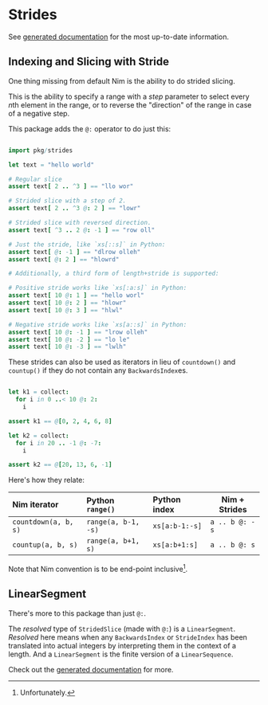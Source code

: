 
# Strides

See [generated documentation](https://fsh.github.io/strides/strides.html) for
the most up-to-date information.

## Indexing and Slicing with Stride

One thing missing from default Nim is the ability to do strided slicing.

This is the ability to specify a range with a _step_ parameter to select every
*n*th element in the range, or to reverse the "direction" of the range in case
of a negative step.

This package adds the `@:` operator to do just this:

``` nim

import pkg/strides

let text = "hello world"

# Regular slice
assert text[ 2 .. ^3 ] == "llo wor"

# Strided slice with a step of 2.
assert text[ 2 .. ^3 @: 2 ] == "lowr"

# Strided slice with reversed direction.
assert text[ ^3 .. 2 @: -1 ] == "row oll"

# Just the stride, like `xs[::s]` in Python:
assert text[ @: -1 ] == "dlrow olleh"
assert text[ @: 2 ] == "hlowrd"

# Additionally, a third form of length+stride is supported:

# Positive stride works like `xs[:a:s]` in Python:
assert text[ 10 @: 1 ] == "hello worl"
assert text[ 10 @: 2 ] == "hlowr"
assert text[ 10 @: 3 ] == "hlwl"

# Negative stride works like `xs[a::s]` in Python:
assert text[ 10 @: -1 ] == "lrow olleh"
assert text[ 10 @: -2 ] == "lo le"
assert text[ 10 @: -3 ] == "lwlh"
```

These strides can also be used as iterators in lieu of `countdown()` and `countup()` if
they do not contain any `BackwardsIndex`es.

``` nim

let k1 = collect:
  for i in 0 ..< 10 @: 2:
    i

assert k1 == @[0, 2, 4, 6, 8]

let k2 = collect:
  for i in 20 .. -1 @: -7:
    i

assert k2 == @[20, 13, 6, -1]
```

Here's how they relate:

| Nim iterator         | Python `range()`    | Python index   | Nim + Strides  |
|:---------------------|:--------------------|:---------------|----------------|
| `countdown(a, b, s)` | `range(a, b-1, -s)` | `xs[a:b-1:-s]` | `a .. b @: -s` |
| `countup(a, b, s)`   | `range(a, b+1, s)`  | `xs[a:b+1:s]`  | `a .. b @: s`  |

Note that Nim convention is to be end-point inclusive[^1].

[^1]: Unfortunately.


## LinearSegment

There's more to this package than just `@:`.

The _resolved_ type of `StridedSlice` (made with `@:`) is a `LinearSegment`.
_Resolved_ here means when any `BackwardsIndex` or `StrideIndex` has been
translated into actual integers by interpreting them in the context of a length. And a `LinearSegment` is the finite version of a `LinearSequence`.

Check out the [generated documentation](https://fsh.github.io/strides/strides.html) for more.

